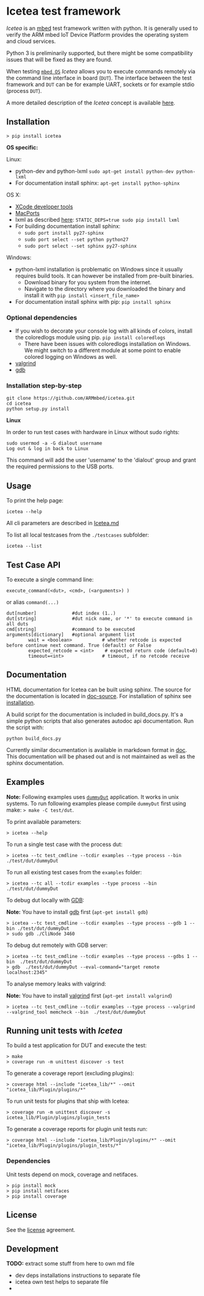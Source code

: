 # Icetea test framework

*Icetea* is an [mbed](www.mbed.com) test framework written
with python. It is generally used to verify the ARM mbed
IoT Device Platform provides the operating system and cloud services.

Python 3 is preliminarily supported, but there might be some
compatibility issues that will be fixed as they are found.

When testing [`mbed OS`](https://www.mbed.com/en/platform/mbed-os/)
*Icetea* allows you to execute commands remotely via
the command line interface in board (`DUT`).
The interface between the test framework and `DUT` can be
for example UART, sockets or for example stdio (process `DUT`).

A more detailed description of the *Icetea* concept is
available [here](doc/README.md).

## Installation

`> pip install icetea`


**OS specific:**

Linux:
* python-dev and python-lxml
`sudo apt-get install python-dev python-lxml`
* For documentation install sphinx:
`apt-get install python-sphinx`

OS X:
* [XCode developer tools](http://osxdaily.com/2014/02/12/install-command-line-tools-mac-os-x/)
* [MacPorts](https://www.macports.org/install.php)
* lxml as described
[here](http://lxml.de/installation.html#installation):
`STATIC_DEPS=true sudo pip install lxml`
* For building documentation install sphinx:
  * `sudo port install py27-sphinx`
  * `sudo port select --set python python27`
  * `sudo port select --set sphinx py27-sphinx`

Windows:
* python-lxml installation is problematic on Windows since
it usually requires build tools. It can however be installed
from pre-built binaries.
    * Download binary for you system from the internet.
    * Navigate to the directory where you downloaded the
    binary and install it with `pip install <insert_file_name>`
* For documentation install sphinx with pip:
`pip install sphinx`

### Optional dependencies

* If you wish to decorate your console log with all kinds of colors,
install the coloredlogs module using pip. `pip install coloredlogs`
    * There have been issues with coloredlogs installation on Windows.
     We might switch to a different module at some point to enable
     colored logging on Windows as well.
* [valgrind](http://valgrind.org)
* [gdb](https://www.gnu.org/software/gdb/)


### Installation step-by-step

```
git clone https://github.com/ARMmbed/icetea.git
cd icetea
python setup.py install
```

**Linux**

In order to run test cases with hardware in Linux without sudo rights:

```
sudo usermod -a -G dialout username
Log out & log in back to Linux
```

This command will add the user 'username' to the 'dialout' group and
grant the required permissions to the USB ports.

## Usage

To print the help page:

`icetea --help`

All cli parameters are described in [Icetea.md](doc/Icetea.md)

To list all local testcases from the `./testcases` subfolder:

`icetea --list`

## Test Case API

To execute a single command line:

` execute_command(<dut>, <cmd>, (<arguments>) ) `

or alias `command(...)`


```
dut[number]             #dut index (1..)
dut[string]             #dut nick name, or '*' to execute command in all duts
cmd[string]             #command to be executed
arguments[dictionary]   #optional argument list
        wait = <boolean>           # whether retcode is expected before continue next command. True (default) or False
        expected_retcode = <int>    # expected return code (default=0)
        timeout=<int>              # timeout, if no retcode receive
```

## Documentation
HTML documentation for Icetea can be built using sphinx. The source
for the documentation is located in [doc-source](doc-source).
For installation of sphinx see [installation](#installation).

A build script for the documentation is included in build_docs.py.
It's a simple python scripts that also generates autodoc api documentation.
Run the script with:

`python build_docs.py`

Currently similar documentation is available in markdown format in
[doc](doc). This documentation will be phased out and is not maintained
as well as the sphinx documentation.

## Examples

**Note:** Following examples uses [`dummyDut`](test/dut/dummyDut.c)
application. It works in unix systems.
To run following examples please compile `dummyDut` first using make:
`> make -C test/dut`.

To print available parameters:

`> icetea --help`

To run a single test case with the process dut:

`> icetea --tc test_cmdline --tcdir examples --type process --bin ./test/dut/dummyDut`

To run all existing test cases from the `examples` folder:

`> icetea --tc all --tcdir examples --type process --bin ./test/dut/dummyDut`

To debug dut locally with [GDB](https://www.gnu.org/software/gdb/):

**Note:** You have to install [gdb](https://www.gnu.org/software/gdb/) first (`apt-get install gdb`)

```
> icetea --tc test_cmdline --tcdir examples --type process --gdb 1 --bin ./test/dut/dummyDut
> sudo gdb ./CliNode 3460
```

To debug dut remotely with GDB server:

```
> icetea --tc test_cmdline --tcdir examples --type process --gdbs 1 --bin  ./test/dut/dummyDut
> gdb  ./test/dut/dummyDut --eval-command="target remote localhost:2345"
```

To analyse memory leaks with valgrind:

**Note:** You have to install [valgrind](http://valgrind.org) first (`apt-get install valgrind`)
```
> icetea --tc test_cmdline --tcdir examples --type process --valgrind --valgrind_tool memcheck --bin  ./test/dut/dummyDut
```

## Running unit tests with *Icetea*

To build a test application for DUT and execute the test:

```
> make
> coverage run -m unittest discover -s test
```

To generate a coverage report (excluding plugins):

```
> coverage html --include "icetea_lib/*" --omit "icetea_lib/Plugin/plugins/*"
```

To run unit tests for plugins that ship with Icetea:

```
> coverage run -m unittest discover -s icetea_lib/Plugin/plugins/plugin_tests
```

To generate a coverage reports for plugin unit tests run:

```
> coverage html --include "icetea_lib/Plugin/plugins/*" --omit "icetea_lib/Plugin/plugins/plugin_tests/*"
```

### Dependencies

Unit tests depend on mock, coverage and netifaces.

```
> pip install mock
> pip install netifaces
> pip install coverage
```

## License

See the [license](LICENSE) agreement.


## Development

**TODO:**
extract some stuff from here to own md file
* dev deps installations instructions to separate file
* icetea own test helps to separate file
* 
